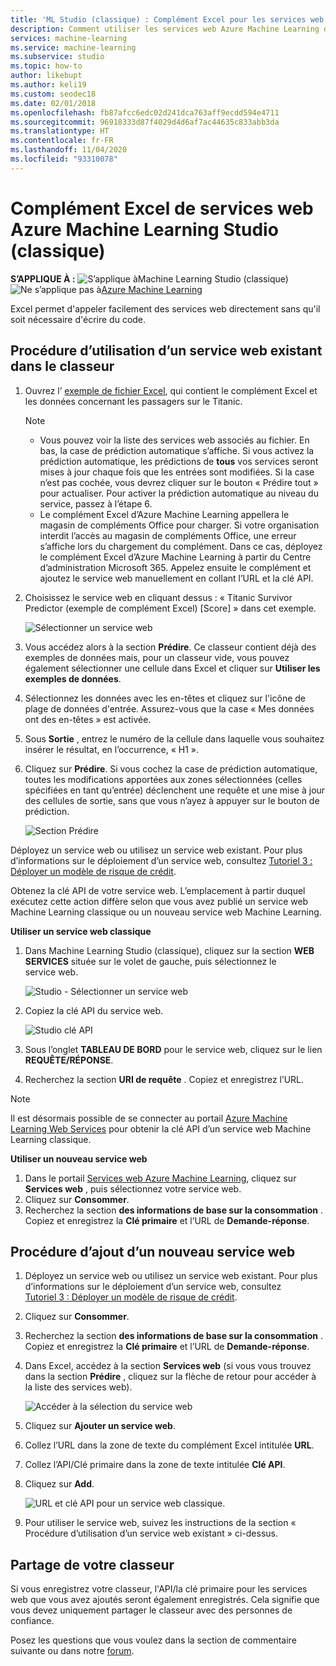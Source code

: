 ```yaml
---
title: 'ML Studio (classique) : Complément Excel pour les services web – Azure'
description: Comment utiliser les services web Azure Machine Learning directement dans Excel sans écrire de code.
services: machine-learning
ms.service: machine-learning
ms.subservice: studio
ms.topic: how-to
author: likebupt
ms.author: keli19
ms.custom: seodec18
ms.date: 02/01/2018
ms.openlocfilehash: fb87afcc6edc02d241dca763aff9ecdd594e4711
ms.sourcegitcommit: 96918333d87f4029d4d6af7ac44635c833abb3da
ms.translationtype: HT
ms.contentlocale: fr-FR
ms.lasthandoff: 11/04/2020
ms.locfileid: "93310078"
---
```

# <a name="excel-add-in-for-azure-machine-learning-studio-classic-web-services"></a>Complément Excel de services web Azure Machine Learning Studio (classique)

**S’APPLIQUE À :**  ![S’applique à ](../../../includes/media/aml-applies-to-skus/yes.png)Machine Learning Studio (classique)   ![Ne s’applique pas à ](../../../includes/media/aml-applies-to-skus/no.png)[Azure Machine Learning](../overview-what-is-machine-learning-studio.md#ml-studio-classic-vs-azure-machine-learning-studio)


Excel permet d'appeler facilement des services web directement sans qu'il soit nécessaire d'écrire du code.

## <a name="steps-to-use-an-existing-web-service-in-the-workbook"></a>Procédure d’utilisation d’un service web existant dans le classeur

1. Ouvrez l’ [exemple de fichier Excel](https://aka.ms/amlexcel-sample-2), qui contient le complément Excel et les données concernant les passagers sur le Titanic. 
 
    > [!NOTE]
    > - Vous pouvez voir la liste des services web associés au fichier. En bas, la case de prédiction automatique s’affiche. Si vous activez la prédiction automatique, les prédictions de **tous** vos services seront mises à jour chaque fois que les entrées sont modifiées. Si la case n’est pas cochée, vous devrez cliquer sur le bouton « Prédire tout » pour actualiser. Pour activer la prédiction automatique au niveau du service, passez à l’étape 6.
    > - Le complément Excel d’Azure Machine Learning appellera le magasin de compléments Office pour charger. Si votre organisation interdit l’accès au magasin de compléments Office, une erreur s’affiche lors du chargement du complément. Dans ce cas, déployez le complément Excel d’Azure Machine Learning à partir du Centre d’administration Microsoft 365. Appelez ensuite le complément et ajoutez le service web manuellement en collant l’URL et la clé API.

 

2. Choisissez le service web en cliquant dessus : « Titanic Survivor Predictor (exemple de complément Excel) [Score] » dans cet exemple.
   
    ![Sélectionner un service web](./media/excel-add-in-for-web-services/image1.png)
3. Vous accédez alors à la section **Prédire**.  Ce classeur contient déjà des exemples de données mais, pour un classeur vide, vous pouvez également sélectionner une cellule dans Excel et cliquer sur **Utiliser les exemples de données**.
4. Sélectionnez les données avec les en-têtes et cliquez sur l'icône de plage de données d'entrée.  Assurez-vous que la case « Mes données ont des en-têtes » est activée.
5. Sous **Sortie** , entrez le numéro de la cellule dans laquelle vous souhaitez insérer le résultat, en l’occurrence, « H1 ».
6. Cliquez sur **Prédire**. Si vous cochez la case de prédiction automatique, toutes les modifications apportées aux zones sélectionnées (celles spécifiées en tant qu’entrée) déclenchent une requête et une mise à jour des cellules de sortie, sans que vous n’ayez à appuyer sur le bouton de prédiction.
   
    ![Section Prédire](./media/excel-add-in-for-web-services/image1.png)

Déployez un service web ou utilisez un service web existant. Pour plus d’informations sur le déploiement d’un service web, consultez [Tutoriel 3 : Déployer un modèle de risque de crédit](tutorial-part3-credit-risk-deploy.md).

Obtenez la clé API de votre service web. L’emplacement à partir duquel exécutez cette action diffère selon que vous avez publié un service web Machine Learning classique ou un nouveau service web Machine Learning.

**Utiliser un service web classique** 

1. Dans Machine Learning Studio (classique), cliquez sur la section **WEB SERVICES** située sur le volet de gauche, puis sélectionnez le service web.
   
    ![Studio - Sélectionner un service web](./media/excel-add-in-for-web-services/image4.png)
2. Copiez la clé API du service web.
   
    ![Studio clé API](./media/excel-add-in-for-web-services/image5.png)
3. Sous l’onglet **TABLEAU DE BORD** pour le service web, cliquez sur le lien **REQUÊTE/RÉPONSE**.
4. Recherchez la section **URI de requête** .  Copiez et enregistrez l’URL.

> [!NOTE]
> Il est désormais possible de se connecter au portail [Azure Machine Learning Web Services](https://services.azureml.net) pour obtenir la clé API d’un service web Machine Learning classique.
> 
> 

**Utiliser un nouveau service web**

1. Dans le portail [Services web Azure Machine Learning](https://services.azureml.net), cliquez sur **Services web** , puis sélectionnez votre service web. 
2. Cliquez sur **Consommer**.
3. Recherchez la section **des informations de base sur la consommation** . Copiez et enregistrez la **Clé primaire** et l’URL de **Demande-réponse**.

## <a name="steps-to-add-a-new-web-service"></a>Procédure d’ajout d’un nouveau service web

1. Déployez un service web ou utilisez un service web existant. Pour plus d’informations sur le déploiement d’un service web, consultez [Tutoriel 3 : Déployer un modèle de risque de crédit](tutorial-part3-credit-risk-deploy.md).
2. Cliquez sur **Consommer**.
3. Recherchez la section **des informations de base sur la consommation** . Copiez et enregistrez la **Clé primaire** et l’URL de **Demande-réponse**.
4. Dans Excel, accédez à la section **Services web** (si vous vous trouvez dans la section **Prédire** , cliquez sur la flèche de retour pour accéder à la liste des services web).
   
    ![Accéder à la sélection du service web](./media/excel-add-in-for-web-services/image3.png)
5. Cliquez sur **Ajouter un service web**.
6. Collez l’URL dans la zone de texte du complément Excel intitulée **URL**.
7. Collez l’API/Clé primaire dans la zone de texte intitulée **Clé API**.
8. Cliquez sur **Add**.
   
    ![URL et clé API pour un service web classique.](./media/excel-add-in-for-web-services/image6.png)
9. Pour utiliser le service web, suivez les instructions de la section « Procédure d’utilisation d’un service web existant » ci-dessus.

## <a name="sharing-your-workbook"></a>Partage de votre classeur
Si vous enregistrez votre classeur, l'API/la clé primaire pour les services web que vous avez ajoutés seront également enregistrés. Cela signifie que vous devez uniquement partager le classeur avec des personnes de confiance.

Posez les questions que vous voulez dans la section de commentaire suivante ou dans notre [forum](/answers/topics/azure-machine-learning.html).